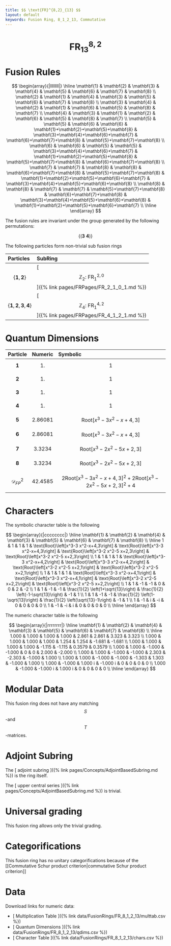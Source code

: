 ```yaml
---
title: $$ \text{FR}^{8,2}_{13} $$
layout: default
keywords: Fusion Ring, 8_1_2_13, Commutative
---
```

# $$ \text{FR}^{8,2}_{13} $$


# Fusion Rules

$$
\begin{array}{|llllllll|}
\hline
 \mathbf{1} & \mathbf{2} & \mathbf{3} & \mathbf{4} & \mathbf{5} & \mathbf{6} & \mathbf{7} & \mathbf{8} \\
 \mathbf{2} & \mathbf{1} & \mathbf{4} & \mathbf{3} & \mathbf{5} & \mathbf{6} & \mathbf{7} & \mathbf{8} \\
 \mathbf{3} & \mathbf{4} & \mathbf{2} & \mathbf{1} & \mathbf{6} & \mathbf{5} & \mathbf{8} & \mathbf{7} \\
 \mathbf{4} & \mathbf{3} & \mathbf{1} & \mathbf{2} & \mathbf{6} & \mathbf{5} & \mathbf{8} & \mathbf{7} \\
 \mathbf{5} & \mathbf{5} & \mathbf{6} & \mathbf{6} & \mathbf{1}+\mathbf{2}+\mathbf{5}+\mathbf{8} & \mathbf{3}+\mathbf{4}+\mathbf{6}+\mathbf{7} & \mathbf{6}+\mathbf{7}+\mathbf{8} & \mathbf{5}+\mathbf{7}+\mathbf{8} \\
 \mathbf{6} & \mathbf{6} & \mathbf{5} & \mathbf{5} & \mathbf{3}+\mathbf{4}+\mathbf{6}+\mathbf{7} & \mathbf{1}+\mathbf{2}+\mathbf{5}+\mathbf{8} & \mathbf{5}+\mathbf{7}+\mathbf{8} & \mathbf{6}+\mathbf{7}+\mathbf{8} \\
 \mathbf{7} & \mathbf{7} & \mathbf{8} & \mathbf{8} & \mathbf{6}+\mathbf{7}+\mathbf{8} & \mathbf{5}+\mathbf{7}+\mathbf{8} & \mathbf{1}+\mathbf{2}+\mathbf{5}+\mathbf{6}+\mathbf{7} & \mathbf{3}+\mathbf{4}+\mathbf{5}+\mathbf{6}+\mathbf{8} \\
 \mathbf{8} & \mathbf{8} & \mathbf{7} & \mathbf{7} & \mathbf{5}+\mathbf{7}+\mathbf{8} & \mathbf{6}+\mathbf{7}+\mathbf{8} & \mathbf{3}+\mathbf{4}+\mathbf{5}+\mathbf{6}+\mathbf{8} & \mathbf{1}+\mathbf{2}+\mathbf{5}+\mathbf{6}+\mathbf{7} \\
\hline
\end{array}
$$


The fusion rules are invariant under the group generated by the following permutations:

$$ \{(\mathbf{3} \  \mathbf{4})\} $$


The following particles form non-trivial sub fusion rings

| Particles | SubRing |
| :------ | :------ |
| $$ \{\mathbf{1},\mathbf{2}\} $$ | [ $$ \mathbb{Z}_2:\ \text{FR}^{2,0}_{1} $$ ]({% link pages/FRPages/FR_2_1_0_1.md %}) |
| $$ \{\mathbf{1},\mathbf{2},\mathbf{3},\mathbf{4}\} $$ | [ $$ \mathbb{Z}_4:\ \text{FR}^{4,2}_{1} $$ ]({% link pages/FRPages/FR_4_1_2_1.md %}) |

# Quantum Dimensions

| Particle | Numeric | Symbolic |
| :------ | :------ | :------ |
| $$ \mathbf{1} $$ | $$ 1. $$ | $$ 1 $$ |
| $$ \mathbf{2} $$ | $$ 1. $$ | $$ 1 $$ |
| $$ \mathbf{3} $$ | $$ 1. $$ | $$ 1 $$ |
| $$ \mathbf{4} $$ | $$ 1. $$ | $$ 1 $$ |
| $$ \mathbf{5} $$ | $$ 2.86081 $$ | $$ \text{Root}\left[x^3-3 x^2-x+4,3\right] $$ |
| $$ \mathbf{6} $$ | $$ 2.86081 $$ | $$ \text{Root}\left[x^3-3 x^2-x+4,3\right] $$ |
| $$ \mathbf{7} $$ | $$ 3.3234 $$ | $$ \text{Root}\left[x^3-2 x^2-5 x+2,3\right] $$ |
| $$ \mathbf{8} $$ | $$ 3.3234 $$ | $$ \text{Root}\left[x^3-2 x^2-5 x+2,3\right] $$ |
| $$ \mathcal{D}_{FP}^2 $$ | $$ 42.4585 $$ | $$ 2 \text{Root}\left[x^3-3 x^2-x+4,3\right]^2+2 \text{Root}\left[x^3-2 x^2-5 x+2,3\right]^2+4 $$ |

# Characters

The symbolic character table is the following

$$
\begin{array}{|cccccccc|}
\hline
 \mathbf{1} & \mathbf{2} & \mathbf{4} & \mathbf{3} & \mathbf{5} & \mathbf{6} & \mathbf{7} & \mathbf{8} \\
\hline
 1 & 1 & 1 & 1 & \text{Root}\left[x^3-3 x^2-x+4,3\right] & \text{Root}\left[x^3-3 x^2-x+4,3\right] & \text{Root}\left[x^3-2 x^2-5 x+2,3\right] & \text{Root}\left[x^3-2 x^2-5 x+2,3\right] \\
 1 & 1 & 1 & 1 & \text{Root}\left[x^3-3 x^2-x+4,2\right] & \text{Root}\left[x^3-3 x^2-x+4,2\right] & \text{Root}\left[x^3-2 x^2-5 x+2,1\right] & \text{Root}\left[x^3-2 x^2-5 x+2,1\right] \\
 1 & 1 & 1 & 1 & \text{Root}\left[x^3-3 x^2-x+4,1\right] & \text{Root}\left[x^3-3 x^2-x+4,1\right] & \text{Root}\left[x^3-2 x^2-5 x+2,2\right] & \text{Root}\left[x^3-2 x^2-5 x+2,2\right] \\
 1 & 1 & -1 & -1 & 0 & 0 & 2 & -2 \\
 1 & 1 & -1 & -1 & \frac{1}{2} \left(1+\sqrt{13}\right) & \frac{1}{2} \left(-1-\sqrt{13}\right) & -1 & 1 \\
 1 & 1 & -1 & -1 & \frac{1}{2} \left(1-\sqrt{13}\right) & \frac{1}{2} \left(\sqrt{13}-1\right) & -1 & 1 \\
 1 & -1 & i & -i & 0 & 0 & 0 & 0 \\
 1 & -1 & -i & i & 0 & 0 & 0 & 0 \\
\hline
\end{array}
$$

The numeric character table is the following

$$
\begin{array}{|rrrrrrrr|}
\hline
 \mathbf{1} & \mathbf{2} & \mathbf{4} & \mathbf{3} & \mathbf{5} & \mathbf{6} & \mathbf{7} & \mathbf{8} \\
\hline
 1.000 & 1.000 & 1.000 & 1.000 & 2.861 & 2.861 & 3.323 & 3.323 \\
 1.000 & 1.000 & 1.000 & 1.000 & 1.254 & 1.254 & -1.681 & -1.681 \\
 1.000 & 1.000 & 1.000 & 1.000 & -1.115 & -1.115 & 0.3579 & 0.3579 \\
 1.000 & 1.000 & -1.000 & -1.000 & 0 & 0 & 2.000 & -2.000 \\
 1.000 & 1.000 & -1.000 & -1.000 & 2.303 & -2.303 & -1.000 & 1.000 \\
 1.000 & 1.000 & -1.000 & -1.000 & -1.303 & 1.303 & -1.000 & 1.000 \\
 1.000 & -1.000 & 1.000 i & -1.000 i & 0 & 0 & 0 & 0 \\
 1.000 & -1.000 & -1.000 i & 1.000 i & 0 & 0 & 0 & 0 \\
\hline
\end{array}
$$

# Modular Data

This fusion ring does not have any matching $$ S $$-and $$ T $$-matrices.

# Adjoint Subring

The [ adjoint subring ]({% link pages/Concepts/AdjointBasedSubring.md %}) is the ring itself.

The [ upper central series ]({% link pages/Concepts/AdjointBasedSubring.md %}) is trivial.

# Universal grading

This fusion ring allows only the trivial grading.

# Categorifications

This fusion ring has no unitary categorifications because of the [[Commutative Schur product criterion|commutative Schur product criterion]]

# Data

Download links for numeric data:

* [ Multiplication Table ]({% link data/FusionRings/FR_8_1_2_13/multtab.csv %})
* [ Quantum Dimensions ]({% link data/FusionRings/FR_8_1_2_13/qdims.csv %})
* [ Character Table ]({% link data/FusionRings/FR_8_1_2_13/chars.csv %})
